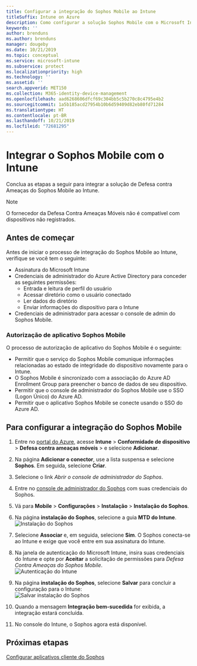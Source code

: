 ```yaml
---
title: Configurar a integração do Sophos Mobile ao Intune
titleSuffix: Intune on Azure
description: Como configurar a solução Sophos Mobile com o Microsoft Intune para controlar o acesso a dispositivo móvel para seus recursos corporativos.
keywords: ''
author: brenduns
ms.author: brenduns
manager: dougeby
ms.date: 10/21/2019
ms.topic: conceptual
ms.service: microsoft-intune
ms.subservice: protect
ms.localizationpriority: high
ms.technology: ''
ms.assetid: ''
search.appverid: MET150
ms.collection: M365-identity-device-management
ms.openlocfilehash: aad6268606dfcf69c304bb5c5b270c8c4795e4b2
ms.sourcegitcommit: 1a5b185acd27954b10b6d59409d82eb80fd71284
ms.translationtype: HT
ms.contentlocale: pt-BR
ms.lasthandoff: 10/21/2019
ms.locfileid: "72681295"
---
```

# <a name="integrate-sophos-mobile-with-intune"></a>Integrar o Sophos Mobile com o Intune  

Conclua as etapas a seguir para integrar a solução de Defesa contra Ameaças do Sophos Mobile ao Intune.  

> [!NOTE]
> O fornecedor da Defesa Contra Ameaças Móveis não é compatível com dispositivos não registrados.

## <a name="before-you-begin"></a>Antes de começar  

Antes de iniciar o processo de integração do Sophos Mobile ao Intune, verifique se você tem o seguinte:  
- Assinatura do Microsoft Intune  
- Credenciais de administrador do Azure Active Directory para conceder as seguintes permissões:  
  - Entrada e leitura de perfil do usuário  
  - Acessar diretório como o usuário conectado  
  - Ler dados do diretório  
  - Enviar informações do dispositivo para o Intune  
- Credenciais de administrador para acessar o console de admin do Sophos Mobile.  


### <a name="sophos-mobile-app-authorization"></a>Autorização de aplicativo Sophos Mobile  
  
O processo de autorização de aplicativo do Sophos Mobile é o seguinte:  
- Permitir que o serviço do Sophos Mobile comunique informações relacionadas ao estado de integridade do dispositivo novamente para o Intune.  
- O Sophos Mobile é sincronizado com a associação do Azure AD Enrollment Group para preencher o banco de dados de seu dispositivo.  
- Permitir que o console de administrador do Sophos Mobile use o SSO (Logon Único) do Azure AD.  
- Permitir que o aplicativo Sophos Mobile se conecte usando o SSO do Azure AD.  


## <a name="to-set-up-sophos-mobile-integration"></a>Para configurar a integração do Sophos Mobile  

1. Entre no [portal do Azure]( https://portal.azure.com/), acesse **Intune** > **Conformidade de dispositivo** > **Defesa contra ameaças móveis** > e selecione **Adicionar**.  
2. Na página **Adicionar o conector**, use a lista suspensa e selecione **Sophos**. Em seguida, selecione **Criar**.  
3. Selecione o link *Abrir o console de administrador do Sophos*.  
4. Entre no [console de administrador do Sophos](https://central.sophos.com/) com suas credenciais do Sophos.  
5. Vá para **Mobile** > **Configurações** > **Instalação** > **Instalação do Sophos**.  
6. Na página **instalação do Sophos**, selecione a guia **MTD do Intune**.  
   ![Instalação do Sophos](./media/sophos-mtd-connector-integration/sophos-setup.png) 
 
7. Selecione **Associar** e, em seguida, selecione **Sim**. O Sophos conecta-se ao Intune e exige que você entre em sua assinatura do Intune. 
8. Na janela de autenticação do Microsoft Intune, insira suas credenciais do Intune e opte por **Aceitar** a solicitação de permissões para *Defesa Contra Ameaças do Sophos Mobile*.  
   ![Autenticação do Intune](./media/sophos-mtd-connector-integration/intune-authentication.png)

9. Na página **instalação do Sophos**, selecione **Salvar** para concluir a configuração para o Intune:  
   ![Salvar instalação do Sophos](./media/sophos-mtd-connector-integration/save-sophos-configuration.png)  

1. Quando a mensagem **Integração bem-sucedida** for exibida, a integração estará concluída.  
1. No console do Intune, o Sophos agora está disponível.  


## <a name="next-steps"></a>Próximas etapas  
[Configurar aplicativos cliente do Sophos](mtd-apps-ios-app-configuration-policy-add-assign.md)

